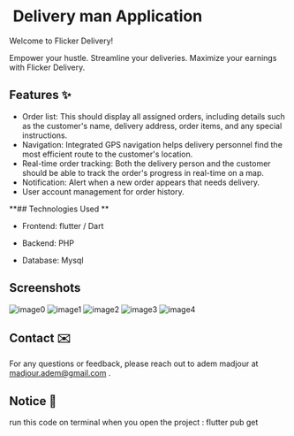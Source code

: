 
# ️ Delivery man Application

Welcome to Flicker Delivery!

Empower your hustle. Streamline your deliveries. Maximize your earnings with Flicker Delivery.

## Features ✨

- Order list: This should display all assigned orders, including details such as the customer's name, delivery address, order items, and any special instructions.
- Navigation: Integrated GPS navigation helps delivery personnel find the most efficient route to the customer's location.
- Real-time order tracking: Both the delivery person and the customer should be able to track the order's progress in real-time on a map.
- Notification: Alert when a new order appears that needs delivery.
- User account management for order history.


**## Technologies Used **

- Frontend: flutter / Dart

- Backend: PHP 

- Database: Mysql


## Screenshots ️
![image0](images/Screenshot_1707923484.png)
![image1](images/Screenshot_1707924216.png)
![image2](images/Screenshot_1707923012.png)
![image3](images/Screenshot_1707923025.png)
![image4](images/Screenshot_1707923771.png)



## Contact ✉️

For any questions or feedback, please reach out to adem madjour at madjour.adem@gmail.com .

## Notice 🔔 
run this code on terminal when you open the project : flutter pub get 
 